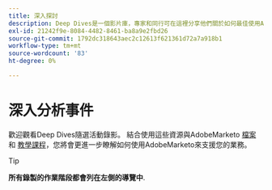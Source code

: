 ```yaml
---
title: 深入探討
description: Deep Dives是一個影片庫，專家和同行可在這裡分享他們關於如何最佳使用AdobeMarketo的想法和想法。
exl-id: 21242f9e-8084-4482-8461-ba8a9e2fbd26
source-git-commit: 1792dc318643aec2c12613f621361d72a7a918b1
workflow-type: tm+mt
source-wordcount: '83'
ht-degree: 0%

---
```


# 深入分析事件

歡迎觀看Deep Dives隨選活動錄影。 結合使用這些資源與AdobeMarketo [檔案](https://experienceleague.adobe.com/docs/marketo-engage.html) 和 [教學課程](https://experienceleague.adobe.com/docs/marketo-learn/tutorials/overview.html)，您將會更進一步瞭解如何使用AdobeMarketo來支援您的業務。

>[!TIP]
>
>**所有錄製的作業階段都會列在左側的導覽中**.
